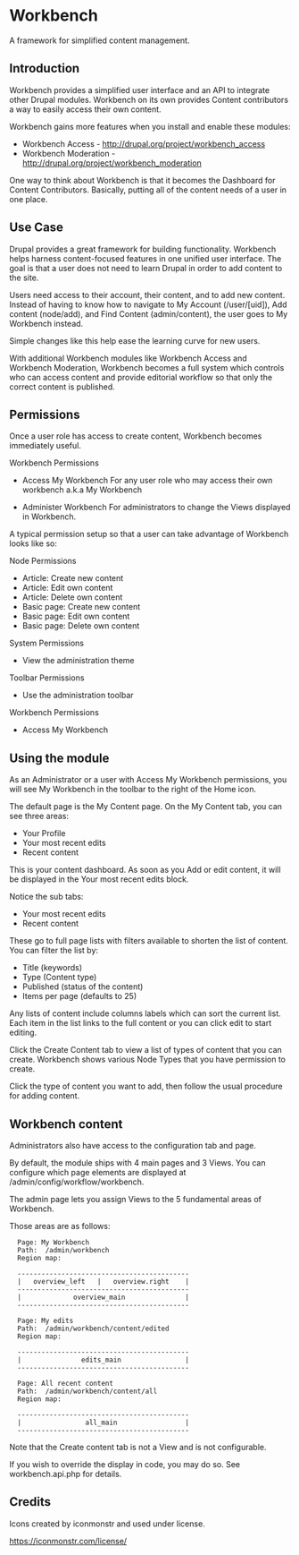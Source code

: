 Workbench
=========

A framework for simplified content management.

Introduction
----

Workbench provides a simplified user interface and an API to integrate other
Drupal modules.  Workbench on its own provides Content contributors a way to
easily access their own content.

Workbench gains more features when you install and enable these modules:

* Workbench Access - http://drupal.org/project/workbench_access
* Workbench Moderation - http://drupal.org/project/workbench_moderation

One way to think about Workbench is that it becomes the Dashboard for Content
Contributors.  Basically, putting all of the content needs of a user in one
place.


Use Case
----
Drupal provides a great framework for building functionality.  Workbench helps
harness content-focused features in one unified user interface.  The goal
is that a user does not need to learn Drupal in order to add content to the
site.

Users need access to their account, their content, and to add new content.
Instead of having to know how to navigate to My Account (/user/[uid]),
Add content (node/add), and Find Content (admin/content), the user goes to
My Workbench instead.

Simple changes like this help ease the learning curve for new users.

With additional Workbench modules like Workbench Access and Workbench
Moderation, Workbench becomes a full system which controls who can access
content and provide editorial workflow so that only the correct content is
published.


Permissions
----

Once a user role has access to create content, Workbench becomes
immediately useful.

Workbench Permissions

* Access My Workbench
  For any user role who may access their own workbench a.k.a My Workbench

* Administer Workbench
  For administrators to change the Views displayed in Workbench.

A typical permission setup so that a user can take advantage of Workbench
looks like so:

Node Permissions
* Article: Create new content
* Article: Edit own content
* Article: Delete own content
* Basic page: Create new content
* Basic page: Edit own content
* Basic page: Delete own content

System Permissions
* View the administration theme

Toolbar Permissions
* Use the administration toolbar

Workbench Permissions
* Access My Workbench


Using the module
----

As an Administrator or a user with Access My Workbench permissions, you will
see My Workbench in the toolbar to the right of the Home icon.

The default page is the My Content page. On the My Content tab, you can see
three areas:

* Your Profile
* Your most recent edits
* Recent content

This is your content dashboard.  As soon as you Add or edit content, it will
be displayed in the Your most recent edits block.

Notice the sub tabs:

 - Your most recent edits
 - Recent content

These go to full page lists with filters available to shorten the list of
content.  You can filter the list by:

 - Title (keywords)
 - Type (Content type)
 - Published (status of the content)
 - Items per page (defaults to 25)

Any lists of content include columns labels which can sort the current list.
Each item in the list links to the full content or you can click edit to
start editing.

Click the Create Content tab to view a list of types of content that you can
create.  Workbench shows various Node Types that you have permission to create.

Click the type of content you want to add, then follow the usual procedure for
adding content.

Workbench content
-----------------

Administrators also have access to the configuration tab and page.

By default, the module ships with 4 main pages and 3 Views. You can configure
which page elements are displayed at /admin/config/workflow/workbench.

The admin page lets you assign Views to the 5 fundamental areas of Workbench.

Those areas are as follows:

```
  Page: My Workbench
  Path:  /admin/workbench
  Region map:

  -------------------------------------------
  |   overview_left   |   overview.right    |
  -------------------------------------------
  |             overview_main               |
  -------------------------------------------

  Page: My edits
  Path:  /admin/workbench/content/edited
  Region map:

  -------------------------------------------
  |               edits_main                |
  -------------------------------------------

  Page: All recent content
  Path:  /admin/workbench/content/all
  Region map:

  -------------------------------------------
  |                all_main                 |
  -------------------------------------------

```

Note that the Create content tab is not a View and is not configurable.

If you wish to override the display in code, you may do so. See workbench.api.php
for details.

Credits
-------
Icons created by iconmonstr and used under license.

https://iconmonstr.com/license/
